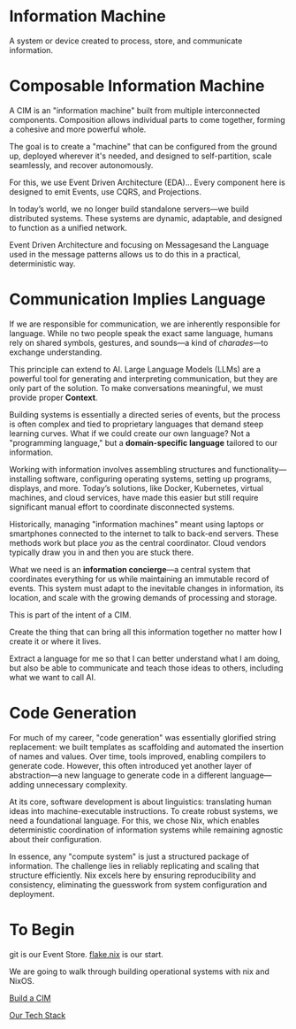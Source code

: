 # Information Machine 
A system or device created to process, store, and communicate information.

# Composable Information Machine
A CIM is an "information machine" built from multiple interconnected components. Composition allows individual parts to come together, forming a cohesive and more powerful whole.

The goal is to create a "machine" that can be configured from the ground up, deployed wherever it's needed, and designed to self-partition, scale seamlessly, and recover autonomously.

For this, we use Event Driven Architecture (EDA)... Every component here is designed to emit Events, use CQRS, and Projections.

In today’s world, we no longer build standalone servers—we build distributed systems. These systems are dynamic, adaptable, and designed to function as a unified network.

Event Driven Architecture and focusing on Messagesand the Language used in the message patterns allows us to do this in a practical, deterministic way.

# Communication Implies Language  
If we are responsible for communication, we are inherently responsible for language. While no two people speak the exact same language, humans rely on shared symbols, gestures, and sounds—a kind of *charades*—to exchange understanding.  

This principle can extend to AI. Large Language Models (LLMs) are a powerful tool for generating and interpreting communication, but they are only part of the solution. To make conversations meaningful, we must provide proper **Context**.  

Building systems is essentially a directed series of events, but the process is often complex and tied to proprietary languages that demand steep learning curves. What if we could create our own language? Not a "programming language," but a **domain-specific language** tailored to our information.

Working with information involves assembling structures and functionality—installing software, configuring operating systems, setting up programs, displays, and more. Today’s solutions, like Docker, Kubernetes, virtual machines, and cloud services, have made this easier but still require significant manual effort to coordinate disconnected systems.

Historically, managing "information machines" meant using laptops or smartphones connected to the internet to talk to back-end servers. These methods work but place *you* as the central coordinator. Cloud vendors typically draw you in and then you are stuck there.

What we need is an **information concierge**—a central system that coordinates everything for us while maintaining an immutable record of events. This system must adapt to the inevitable changes in information, its location, and scale with the growing demands of processing and storage.

This is part of the intent of a CIM.

Create the thing that can bring all this information together no matter how I create it or where it lives.

Extract a language for me so that I can better understand what I am doing, but also be able to communicate and teach those ideas to others, including what we want to call AI. 

# Code Generation
For much of my career, "code generation" was essentially glorified string replacement: we built templates as scaffolding and automated the insertion of names and values. Over time, tools improved, enabling compilers to generate code. However, this often introduced yet another layer of abstraction—a new language to generate code in a different language—adding unnecessary complexity. 

At its core, software development is about linguistics: translating human ideas into machine-executable instructions. To create robust systems, we need a foundational language. For this, we chose Nix, which enables deterministic coordination of information systems while remaining agnostic about their configuration. 

In essence, any "compute system" is just a structured package of information. The challenge lies in reliably replicating and scaling that structure efficiently. Nix excels here by ensuring reproducibility and consistency, eliminating the guesswork from system configuration and deployment.

# To Begin
git is our Event Store.
[flake.nix](./flake.nix) is our start.

We are going to walk through building operational systems with nix and NixOS.

[Build a CIM](build-cim.md)

[Our Tech Stack](./techstack.md)
